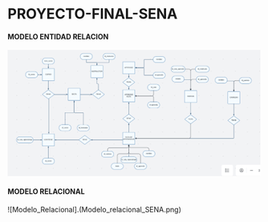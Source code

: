 # PROYECTO-FINAL-SENA
#### MODELO ENTIDAD RELACION
![modelo_entidad_relacion](Diagrama_entidad_relacion_SENA.png)

#### MODELO RELACIONAL
![Modelo_Relacional].(Modelo_relacional_SENA.png)
